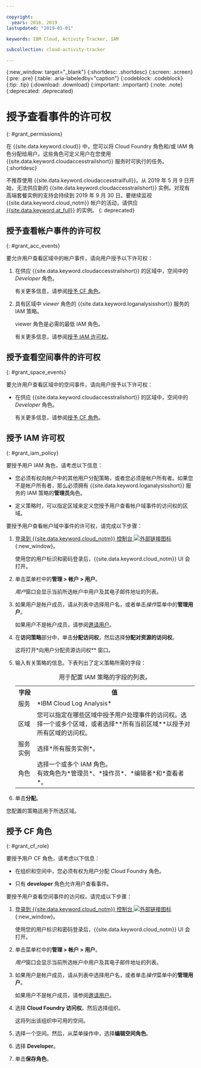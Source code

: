 ```yaml
---

copyright:
  years: 2016, 2019
lastupdated: "2019-05-01"

keywords: IBM Cloud, Activity Tracker, IAM

subcollection: cloud-activity-tracker

---
```


{:new_window: target="_blank"}
{:shortdesc: .shortdesc}
{:screen: .screen}
{:pre: .pre}
{:table: .aria-labeledby="caption"}
{:codeblock: .codeblock}
{:tip: .tip}
{:download: .download}
{:important: .important}
{:note: .note}
{:deprecated: .deprecated}

# 授予查看事件的许可权
{: #grant_permissions}

在 {{site.data.keyword.cloud}} 中，您可以将 Cloud Foundry 角色和/或 IAM 角色分配给用户。这些角色可定义用户在您使用 {{site.data.keyword.cloudaccesstrailshort}} 服务时可执行的任务。  
{:shortdesc}

不推荐使用 {{site.data.keyword.cloudaccesstrailfull}}。从 2019 年 5 月 9 日开始，无法供应新的 {{site.data.keyword.cloudaccesstrailshort}} 实例。对现有高端套餐实例的支持会持续到 2019 年 9 月 30 日。要继续监视 {{site.data.keyword.cloud_notm}} 帐户的活动，请供应 [{{site.data.keyword.at_full}}](/docs/services/Activity-Tracker-with-LogDNA?topic=logdnaat-getting-started#getting-started) 的实例。
{: deprecated}

## 授予查看帐户事件的许可权
{: #grant_acc_events}

要允许用户查看区域中的帐户事件，请向用户授予以下许可权：

1. 在供应 {{site.data.keyword.cloudaccesstrailshort}} 的区域中，空间中的 *Developer* 角色。 

    有关更多信息，请参阅[授予 CF 角色](/docs/services/cloud-activity-tracker/how-to?topic=cloud-activity-tracker-grant_permissions#grant_cf_role)。

2. 具有区域中 *viewer* 角色的 {{site.data.keyword.loganalysisshort}} 服务的 IAM 策略。 

    viewer 角色是必需的最低 IAM 角色。 
	
	有关更多信息，请参阅[授予 IAM 许可权](/docs/services/cloud-activity-tracker/how-to?topic=cloud-activity-tracker-grant_permissions#grant_iam_policy)。


## 授予查看空间事件的许可权
{: #grant_space_events}

要允许用户查看区域中的空间事件，请向用户授予以下许可权：

* 在供应 {{site.data.keyword.cloudaccesstrailshort}} 的区域中，空间中的 *Developer* 角色。 

    有关更多信息，请参阅[授予 CF 角色](/docs/services/cloud-activity-tracker/how-to?topic=cloud-activity-tracker-grant_permissions#grant_cf_role)。


## 授予 IAM 许可权
{: #grant_iam_policy}

要授予用户 IAM 角色，请考虑以下信息：

* 您必须有权向帐户中的其他用户分配策略，或者您必须是帐户所有者。如果您不是帐户所有者，那么必须拥有 {{site.data.keyword.loganalysisshort}} 服务的 IAM 策略的**管理员**角色。

* 定义策略时，可以指定区域来定义您授予用户查看帐户域事件的访问权的区域。

要授予用户查看帐户域中事件的许可权，请完成以下步骤：

1. [登录到 {{site.data.keyword.cloud_notm}} 控制台 ![外部链接图标](../../../icons/launch-glyph.svg "外部链接图标")](https://cloud.ibm.com/login){:new_window}。
	
	使用您的用户标识和密码登录后，{{site.data.keyword.cloud_notm}} UI 会打开。

2. 单击菜单栏中的**管理 > 帐户 > 用户**。 

    *用户*窗口会显示当前所选帐户中用户及其电子邮件地址的列表。
	
3. 如果用户是帐户成员，请从列表中选择用户名，或者单击*操作*菜单中的**管理用户**。

    如果用户不是帐户成员，请参阅[邀请用户](/docs/iam?topic=iam-iamuserinv#iamuserinv)。

4. 在**访问策略**部分中，单击**分配访问权**，然后选择**分配对资源的访问权**。

    这将打开*向用户分配资源访问权** 窗口。

5. 输入有关策略的信息。下表列出了定义策略所需的字段： 

    <table>
	  <caption>用于配置 IAM 策略的字段的列表。</caption>
	  <tr>
	    <th>字段</th>
		<th>值</th>
	  </tr>
	  <tr>
	    <td>服务</td>
		<td>*IBM Cloud Log Analysis*</td>
	  </tr>	  
	  <tr>
	    <td>区域</td>
		<td>您可以指定在哪些区域中授予用户处理事件的访问权。选择一个或多个区域，或者选择**所有当前区域**以授予对所有区域的访问权。</td>
	  </tr>
	  <tr>
	    <td>服务实例</td>
		<td>选择*所有服务实例*。</td>
	  </tr>
	  <tr>
	    <td>角色</td>
		<td>选择一个或多个 IAM 角色。<br>有效角色为*管理员*、*操作员*、*编辑者*和*查看者*。</td>
	  </tr>
     </table>
	
6. 单击**分配**。
	
您配置的策略适用于所选区域。 


## 授予 CF 角色
{: #grant_cf_role}

要授予用户 CF 角色，请考虑以下信息：

* 在组织和空间中，您必须有权为用户分配 Cloud Foundry 角色。 

* 只有 **developer** 角色允许用户查看事件。

要授予用户查看空间事件的访问权，请完成以下步骤：

1. [登录到 {{site.data.keyword.cloud_notm}} 控制台 ![外部链接图标](../../../icons/launch-glyph.svg "外部链接图标")](https://cloud.ibm.com/login){:new_window}。
	
	使用您的用户标识和密码登录后，{{site.data.keyword.cloud_notm}} UI 会打开。

2. 单击菜单栏中的**管理 > 帐户 > 用户**。 

    *用户*窗口会显示当前所选帐户中用户及其电子邮件地址的列表。
	
3. 如果用户是帐户成员，请从列表中选择用户名，或者单击*操作*菜单中的**管理用户**。

    如果用户不是帐户成员，请参阅[邀请用户](/docs/iam?topic=iam-iamuserinv#iamuserinv)。

4. 选择 **Cloud Foundry 访问权**。然后选择组织。

    这将列出该组织中可用的空间。

5. 选择一个空间。然后，从菜单操作中，选择**编辑空间角色**。

6. 选择 **Developer**。
	
7. 单击**保存角色**。




